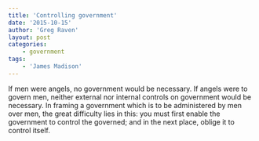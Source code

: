```yaml
---
title: 'Controlling government'
date: '2015-10-15'
author: 'Greg Raven'
layout: post
categories:
    - government
tags:
    - 'James Madison'
---
```


If men were angels, no government would be necessary. If angels were to govern men, neither external nor internal controls on government would be necessary. In framing a government which is to be administered by men over men, the great difficulty lies in this: you must first enable the government to control the governed; and in the next place, oblige it to control itself.